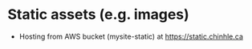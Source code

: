 # Static assets (e.g. images)

- Hosting from AWS bucket (mysite-static) at https://static.chinhle.ca

